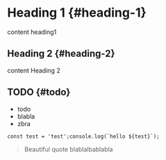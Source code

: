 # Heading 1 {#heading-1}

content heading1

## Heading 2 {#heading-2}

content Heading 2

## TODO {#todo}

* todo
* blabla
* zbra

```text
const test = 'test';console.log(`hello ${test}`);
```

> Beautiful quote blablalbablabla

